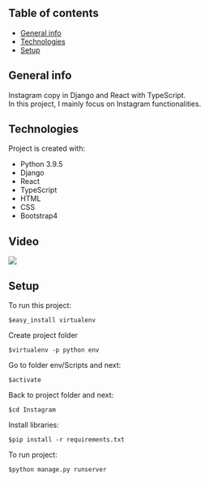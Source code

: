 ## Table of contents
* [General info](#general-info)
* [Technologies](#technologies)
* [Setup](#setup)

## General info
Instagram copy in Django and React with TypeScript.  
In this project, I mainly focus on Instagram functionalities.

## Technologies
Project is created with:
* Python 3.9.5
* Django
* React
* TypeScript
* HTML
* CSS
* Bootstrap4

## Video
[<img src="https://img.youtube.com/vi/H69L0H7E6Vs/hqdefault.jpg">](https://www.youtube.com/watch?v=H69L0H7E6Vs&feature=youtu.be)


## Setup
To run this project:

```
$easy_install virtualenv
```
Create project folder
```
$virtualenv -p python env
```
Go to folder env/Scripts and next:
```
$activate
```
Back to project folder and next:
```
$cd Instagram
```
Install libraries:
```
$pip install -r requirements.txt
```
To run project:
```
$python manage.py runserver
```
